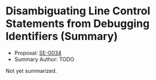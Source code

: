 # Disambiguating Line Control Statements from Debugging Identifiers (Summary)

* Proposal: [SE-0034](https://github.com/apple/swift-evolution/blob/main/proposals/0034-disambiguating-line.md)
* Summary Author: TODO

Not yet summarized.
